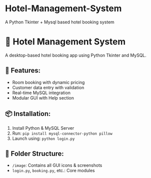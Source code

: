 # Hotel-Management-System
A Python Tkinter + Mysql based hotel booking system
# 🏨 Hotel Management System

A desktop-based hotel booking app using Python Tkinter and MySQL.

## 🚀 Features:
- Room booking with dynamic pricing
- Customer data entry with validation
- Real-time MySQL integration
- Modular GUI with Help section

## 📦 Installation:
1. Install Python & MySQL Server
2. Run: `pip install mysql-connector-python pillow`
3. Launch using: `python login.py`

## 📂 Folder Structure:
- `/image`: Contains all GUI icons & screenshots
- `login.py`, `booking.py`, etc.: Core modules

